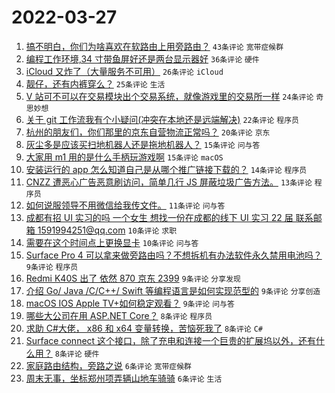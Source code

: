 # 2022-03-27

1. [搞不明白，你们为啥喜欢在软路由上用旁路由？](https://www.v2ex.com/t/843160) `43条评论` `宽带症候群`
1. [编程工作环境,34 寸带鱼屏好还是两台显示器好](https://www.v2ex.com/t/843139) `36条评论` `硬件`
1. [iCloud 又炸了（大量服务不可用）](https://www.v2ex.com/t/843154) `26条评论` `iCloud`
1. [靓仔，还有内裤穿么？](https://www.v2ex.com/t/843163) `25条评论` `生活`
1. [V 站可不可以在交易模块出个交易系统，就像游戏里的交易所一样](https://www.v2ex.com/t/843131) `24条评论` `奇思妙想`
1. [关于 git 工作流我有个小疑问(冲突在本地还是远端解决)](https://www.v2ex.com/t/843165) `22条评论` `程序员`
1. [杭州的朋友们，你们那里的京东自营物流正常吗？](https://www.v2ex.com/t/843181) `20条评论` `京东`
1. [灰尘多是应该买扫地机器人还是拖地机器人？](https://www.v2ex.com/t/843177) `15条评论` `问与答`
1. [大家用 m1 用的是什么手柄玩游戏啊](https://www.v2ex.com/t/843143) `15条评论` `macOS`
1. [安装运行的 app 怎么知道自己是从哪个推广链接下载的？](https://www.v2ex.com/t/843146) `14条评论` `程序员`
1. [CNZZ 遭恶心广告恶意刷访问，简单几行 JS 屏蔽垃圾广告方法。](https://www.v2ex.com/t/843159) `13条评论` `程序员`
1. [如何说服领导不用微信给我传文件。](https://www.v2ex.com/t/843189) `11条评论` `问与答`
1. [成都有招 UI 实习的吗 一个女生 想找一份在成都的线下 UI 实习 22 届 联系邮箱 1591994251@qq.com](https://www.v2ex.com/t/843208) `10条评论` `求职`
1. [需要在这个时间点上更换显卡](https://www.v2ex.com/t/843150) `10条评论` `问与答`
1. [Surface Pro 4 可以拿来做旁路由吗？不想拆机有办法软件永久禁用电池吗？](https://www.v2ex.com/t/843178) `9条评论` `程序员`
1. [Redmi K40S 出了 依然 870 京东 2399](https://www.v2ex.com/t/843176) `9条评论` `分享发现`
1. [介绍 Go/ Java /C/C++/ Swift 等编程语言是如何实现范型的](https://www.v2ex.com/t/843140) `9条评论` `分享创造`
1. [macOS IOS Apple TV+如何稳定观看？](https://www.v2ex.com/t/843137) `9条评论` `问与答`
1. [哪些大公司在用 ASP.NET Core？](https://www.v2ex.com/t/843173) `8条评论` `程序员`
1. [求助 C#大佬， x86 和 x64 变量转换，苦恼死我了](https://www.v2ex.com/t/843168) `8条评论` `C#`
1. [Surface connect 这个接口，除了充电和连接一个巨贵的扩展坞以外，还有什么用？](https://www.v2ex.com/t/843145) `8条评论` `硬件`
1. [家庭路由结构，旁路之说](https://www.v2ex.com/t/843201) `6条评论` `宽带症候群`
1. [周末无事，坐标郑州项弄辆山地车骑骑](https://www.v2ex.com/t/843196) `6条评论` `生活`
